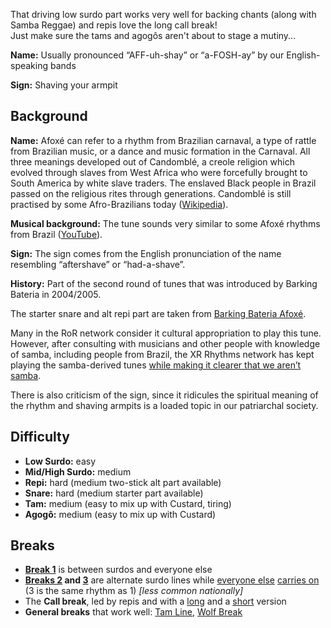 That driving low surdo part works very well for backing chants (along with Samba Reggae) and repis love the long call break!  
Just make sure the tams and agogôs aren't about to stage a mutiny...

**Name:** Usually pronounced “AFF-uh-shay” or “a-FOSH-ay” by our English-speaking bands

**Sign:** Shaving your armpit

## Background

**Name:** Afoxé can refer to a rhythm from Brazilian carnaval, a type of rattle from Brazilian music, or a dance and music formation in the Carnaval. All three meanings developed out of Candomblé, a creole religion which evolved through slaves from West Africa who were forcefully brought to South America by white slave traders. The enslaved Black people in Brazil passed on the religious rites through generations. Candomblé is still practised by some Afro-Brazilians today ([Wikipedia](https://en.wikipedia.org/wiki/Afox%C3%AA)).

**Musical background:** The tune sounds very similar to some Afoxé rhythms from Brazil ([YouTube](https://youtu.be/WCah-JgDktA?t=301)).

**Sign:** The sign comes from the English pronunciation of the name resembling “aftershave” or “had-a-shave”.

**History:** Part of the second round of tunes that was introduced by Barking Bateria in 2004/2005.

The starter snare and alt repi part are taken from [Barking Bateria Afoxé](https://soundcloud.com/barking-bateria/afoxe-in-to-nova-balanca#t=1:22).


Many in the RoR network consider it cultural appropriation to play this tune. However, after consulting with musicians and other people with knowledge of samba, including people from Brazil, the XR Rhythms network has kept playing the samba-derived tunes [while making it clearer that we aren’t samba](https://xrrhythms.uk/about).


There is also criticism of the sign, since it ridicules the spiritual meaning of the rhythm and shaving armpits is a loaded topic in our patriarchal society.


## Difficulty

* **Low Surdo:** easy
* **Mid/High Surdo:** medium
* **Repi:** hard (medium two-stick alt part available)
* **Snare:** hard (medium starter part available)
* **Tam:** medium (easy to mix up with Custard, tiring)
* **Agogô:** medium (easy to mix up with Custard)

## Breaks

* [**Break 1**](/#/listen/Afoxe/Break%201) is between surdos and everyone else
* **[Breaks 2](/#/listen/Afoxe/Break%202) and [3](/#/listen/Afoxe/Break%203)** are alternate surdo lines while [everyone else](/#/listen/Afoxe/Tune%20Break%202) [carries on](/#/listen/Afoxe/Tune%20Break%203) (3 is the same rhythm as 1) _\[less common nationally\]_
* The **Call break**, led by repis and with a [long](/#/listen/Afoxe/Long%20call) and a [short](/#/listen/Afoxe/Short%20call) version
* **General breaks** that work well: [Tam Line](/#/listen/Afoxe/Tam%20Line), [Wolf Break](/#/listen/More%20Breaks/Wolf%20Break)
